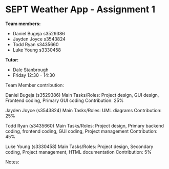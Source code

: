 SEPT Weather App - Assignment 1
===============================

**Team members:**
  * Daniel Bugeja  s3529386
  * Jayden Joyce   s3543824
  * Todd Ryan      s3435660
  * Luke Young     s3330458

**Tutor:**
* Dale Stanbrough
* Friday 12:30 - 14:30



Team Member contribution:

Daniel Bugeja (s3529386)
Main Tasks/Roles: Project design, GUI design, Frontend coding, Primary GUI coding
Contribution: 25% 

Jayden Joyce (s3543824)
Main Tasks/Roles: UML diagrams
Contribution: 25%

Todd Ryan (s3435660)
Main Tasks/Roles: Project design, Primary backend coding, frontend coding, GUI coding, Project management
Contribution: 45%

Luke Young (s3330458)
Main Tasks/Roles: Project design, Secondary coding, Project management, HTML documentation
Contribution: 5%



Notes:
